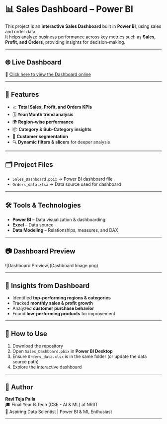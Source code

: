 # 📊 Sales Dashboard – Power BI  

This project is an **interactive Sales Dashboard** built in **Power BI**, using sales and order data.  
It helps analyze business performance across key metrics such as **Sales, Profit, and Orders**, providing insights for decision-making.  

---
## 🌐 Live Dashboard  

🔗 [Click here to view the Dashboard online](https://app.powerbi.com/view?r=eyJrIjoiNWM0NDEyNjEtOWMxYy00OGI4LWIxNmMtMjNkMzllOGQ4ZDMyIiwidCI6IjE3NjIwM2IxLTIyNWItNDM1YS05MDAyLWFjNDg5ZTNkNzBmMCJ9&pageName=50b67dc2e89062c42a50)  

---

## 🚀 Features  

- 📈 **Total Sales, Profit, and Orders KPIs**  
- 🗓️ **Year/Month trend analysis**  
- 🌍 **Region-wise performance**  
- 📦 **Category & Sub-Category insights**  
- 👤 **Customer segmentation**  
- 🔍 **Dynamic filters & slicers** for deeper analysis  

---

## 🗂️ Project Files  

- `Sales_Dashboard.pbix` → Power BI dashboard file  
- `Orders_data.xlsx` → Data source used for dashboard  

---

## 🛠️ Tools & Technologies  

- **Power BI** – Data visualization & dashboarding  
- **Excel** – Data source  
- **Data Modeling** – Relationships, measures, and DAX  

---

## 📷 Dashboard Preview  

![Dashboard Preview](Dashboard Image.png)  

---

## 🔮 Insights from Dashboard  

- Identified **top-performing regions & categories**  
- Tracked **monthly sales & profit growth**  
- Analyzed **customer purchase behavior**  
- Found **low-performing products** for improvement  

---

## 📌 How to Use  

1. Download the repository  
2. Open `Sales_Dashboard.pbix` in **Power BI Desktop**  
3. Ensure `Orders_data.xlsx` is in the same folder (or update the data source path)  
4. Explore the interactive dashboard  

---

## 👤 Author  

**Ravi Teja Paila**  
🎓 Final Year B.Tech (CSE - AI & ML) at NRIIT  
💼 Aspiring Data Scientist | Power BI & ML Enthusiast  

---

